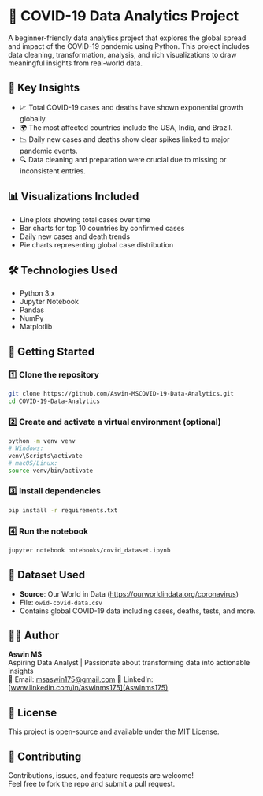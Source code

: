 # 🦠 COVID-19 Data Analytics Project

A beginner-friendly data analytics project that explores the global spread and impact of the COVID-19 pandemic using Python. This project includes data cleaning, transformation, analysis, and rich visualizations to draw meaningful insights from real-world data.


## 🧠 Key Insights

- 📈 Total COVID-19 cases and deaths have shown exponential growth globally.  
- 🌍 The most affected countries include the USA, India, and Brazil.  
- 📉 Daily new cases and deaths show clear spikes linked to major pandemic events.  
- 🔍 Data cleaning and preparation were crucial due to missing or inconsistent entries.

## 📊 Visualizations Included

- Line plots showing total cases over time  
- Bar charts for top 10 countries by confirmed cases  
- Daily new cases and death trends  
- Pie charts representing global case distribution

## 🛠️ Technologies Used

- Python 3.x  
- Jupyter Notebook  
- Pandas  
- NumPy  
- Matplotlib  


## 🚀 Getting Started

### 1️⃣ Clone the repository
```bash
git clone https://github.com/Aswin-MSCOVID-19-Data-Analytics.git
cd COVID-19-Data-Analytics
```

### 2️⃣ Create and activate a virtual environment (optional)
```bash
python -m venv venv
# Windows:
venv\Scripts\activate
# macOS/Linux:
source venv/bin/activate
```

### 3️⃣ Install dependencies
```bash
pip install -r requirements.txt
```

### 4️⃣ Run the notebook
```bash
jupyter notebook notebooks/covid_dataset.ipynb
```

## 📌 Dataset Used

- **Source**: Our World in Data (https://ourworldindata.org/coronavirus)  
- File: `owid-covid-data.csv`  
- Contains global COVID-19 data including cases, deaths, tests, and more.


## 👨‍💻 Author

**Aswin MS**  
Aspiring Data Analyst | Passionate about transforming data into actionable insights  
📧 Email: msaswin175@gmail.com 
🔗 LinkedIn: [www.linkedin.com/in/aswinms175](Aswinms175) 

## 📜 License

This project is open-source and available under the MIT License.

## 🙌 Contributing

Contributions, issues, and feature requests are welcome!  
Feel free to fork the repo and submit a pull request.

